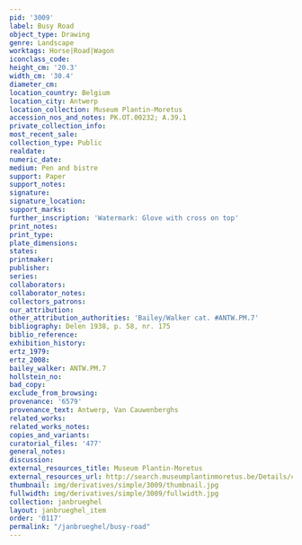 ```yaml
---
pid: '3009'
label: Busy Road
object_type: Drawing
genre: Landscape
worktags: Horse|Road|Wagon
iconclass_code:
height_cm: '20.3'
width_cm: '30.4'
diameter_cm:
location_country: Belgium
location_city: Antwerp
location_collection: Museum Plantin-Moretus
accession_nos_and_notes: PK.OT.00232; A.39.1
private_collection_info:
most_recent_sale:
collection_type: Public
realdate:
numeric_date:
medium: Pen and bistre
support: Paper
support_notes:
signature:
signature_location:
support_marks:
further_inscription: 'Watermark: Glove with cross on top'
print_notes:
print_type:
plate_dimensions:
states:
printmaker:
publisher:
series:
collaborators:
collaborator_notes:
collectors_patrons:
our_attribution:
other_attribution_authorities: 'Bailey/Walker cat. #ANTW.PM.7'
bibliography: Delen 1938, p. 58, nr. 175
biblio_reference:
exhibition_history:
ertz_1979:
ertz_2008:
bailey_walker: ANTW.PM.7
hollstein_no:
bad_copy:
exclude_from_browsing:
provenance: '6579'
provenance_text: Antwerp, Van Cauwenberghs
related_works:
related_works_notes:
copies_and_variants:
curatorial_files: '477'
general_notes:
discussion:
external_resources_title: Museum Plantin-Moretus
external_resources_url: http://search.museumplantinmoretus.be/Details/collect/276964
thumbnail: img/derivatives/simple/3009/thumbnail.jpg
fullwidth: img/derivatives/simple/3009/fullwidth.jpg
collection: janbrueghel
layout: janbrueghel_item
order: '0117'
permalink: "/janbrueghel/busy-road"
---
```

